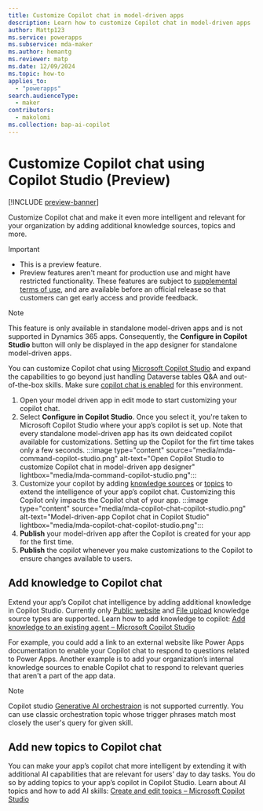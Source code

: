 ```yaml
---
title: Customize Copilot chat in model-driven apps
description: Learn how to customize Copilot chat in model-driven apps
author: Mattp123
ms.service: powerapps
ms.subservice: mda-maker
ms.author: hemantg
ms.reviewer: matp
ms.date: 12/09/2024
ms.topic: how-to
applies_to: 
  - "powerapps"
search.audienceType: 
  - maker
contributors:
  - makolomi
ms.collection: bap-ai-copilot
---
```


# Customize Copilot chat using Copilot Studio (Preview)

[!INCLUDE [preview-banner](~/../shared-content/shared/preview-includes/preview-banner.md)]

Customize Copilot chat and make it even more intelligent and relevant for your organization by adding additional knowledge sources, topics and more. 

> [!IMPORTANT]
>
> - This is a preview feature.
> - Preview features aren't meant for production use and might have restricted functionality. These features are subject to [supplemental terms of use](https://go.microsoft.com/fwlink/?linkid=2216214), and are available before an official release so that customers can get early access and provide feedback.

> [!NOTE]
>
> This feature is only available in standalone model-driven apps and is not supported in Dynamics 365 apps. Consequently, the **Configure in Copilot Studio** button will only be displayed in the app designer for standalone model-driven apps.

You can customize Copilot chat using [Microsoft Copilot Studio](/microsoft-copilot-studio/) and expand the capabilities to go beyond just handling Dataverse tables Q&A and out-of-the-box skills. Make sure [copilot chat is enabled](/power-apps/maker/model-driven-apps/add-ai-copilot?branch=pr-en-us-10663#enable-copilot-for-model-driven-apps-in-your-environment) for this environment.  

1. Open your model driven app in edit mode to start customizing your copilot chat. 
1. Select **Configure in Copilot Studio**. Once you select it, you're taken to Microsoft Copilot Studio where your app’s copilot is set up. Note that every standalone model-driven app has its own deidcated copilot available for customizations. Setting up the Copilot for the firt time takes only a few seconds. 
   :::image type="content" source="media/mda-command-copilot-studio.png" alt-text="Open Copilot Studio to customize Copilot chat in model-driven app designer" lightbox="media/mda-command-copilot-studio.png":::
1. Customize your copilot by adding [knowledge sources](#add-knowledge-to-copilot-chat) or [topics](#add-new-topic-to-copilot-chat) to extend the intelligence of your app’s copilot chat. Customizing this Copilot only impacts the Copilot chat of your app.
   :::image type="content" source="media/mda-copilot-chat-copilot-studio.png" alt-text="Model-driven-app Copilot chat in Copilot Studio" lightbox="media/mda-copilot-chat-copilot-studio.png":::
1. **Publish** your model-driven app after the Copilot is created for your app for the first time.
1. **Publish** the copilot whenever you make customizations to the Copilot to ensure changes available to users.


## Add knowledge to Copilot chat

Extend your app’s Copilot chat intelligence by adding additional knowledge in Copilot Studio. Currently only [Public website](/microsoft-copilot-studio/knowledge-add-public-website) and [File upload](/microsoft-copilot-studio/knowledge-add-file-upload) knowledge source types are supported. Learn how to add knowledge to copilot: [Add knowledge to an existing agent – Microsoft Copilot Studio](/microsoft-copilot-studio/knowledge-add-existing-copilot)

For example, you could add a link to an external website like Power Apps documentation to enable your Copilot chat to respond to questions related to Power Apps. Another example is to add your organization’s internal knowledge sources to enable Copilot chat to respond to relevant queries that aren't a part of the app data. 

> [!NOTE]
>
> Copilot studio [Generative AI orchestraion](/microsoft-copilot-studio/advanced-generative-actions) is not supported currently. You can use classic orchestration topic whose trigger phrases match most closely the user's query for given skill. 

## Add new topics to Copilot chat

You can make your app’s copilot chat more intelligent by extending it with additional AI capabilities that are relevant for users’ day to day tasks. You do so by adding topics to your app’s copilot in Copilot Studio. Learn about AI topics and how to add AI skills: [Create and edit topics – Microsoft Copilot Studio](/microsoft-copilot-studio/authoring-create-edit-topics?tabs=webApp)

